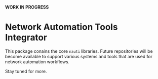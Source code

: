 **WORK IN PROGRESS**

# Network Automation Tools Integrator

This package conains the core `nauti` libraries.  Future repositories will be become
available to support various systems and tools that are used for network automation workflows.

Stay tuned for more.
